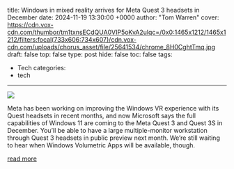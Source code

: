 title: Windows in mixed reality arrives for Meta Quest 3 headsets in December
date: 2024-11-19 13:30:00 +0000
author: "Tom Warren"
cover: https://cdn.vox-cdn.com/thumbor/tm1txnsECdQUA0VIP5oKvA2ulqc=/0x0:1465x1212/1465x1212/filters:focal(733x606:734x607)/cdn.vox-cdn.com/uploads/chorus_asset/file/25641534/chrome_8H0CghtTmq.jpg
draft: false
top: false
type: post
hide: false
toc: false
tags:
  - Tech
categories:
  - tech
---

![](https://cdn.vox-cdn.com/thumbor/tm1txnsECdQUA0VIP5oKvA2ulqc=/0x0:1465x1212/1465x1212/filters:focal(733x606:734x607)/cdn.vox-cdn.com/uploads/chorus_asset/file/25641534/chrome_8H0CghtTmq.jpg)

Meta has been working on improving the Windows VR experience with its Quest headsets in recent months, and now Microsoft says the full capabilities of Windows 11 are coming to the Meta Quest 3 and Quest 3S in December. You’ll be able to have a large multiple-monitor workstation through Quest 3 headsets in public preview next month. We’re still waiting to hear when Windows Volumetric Apps will be available, though.

[read more](https://www.theverge.com/2024/11/19/24299992/windows-in-mixed-reality-arrives-for-meta-quest-3-headsets-in-december)
